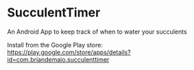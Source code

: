 # SucculentTimer
An Android App to keep track of when to water your succulents

Install from the Google Play store: https://play.google.com/store/apps/details?id=com.briandemaio.succulenttimer
